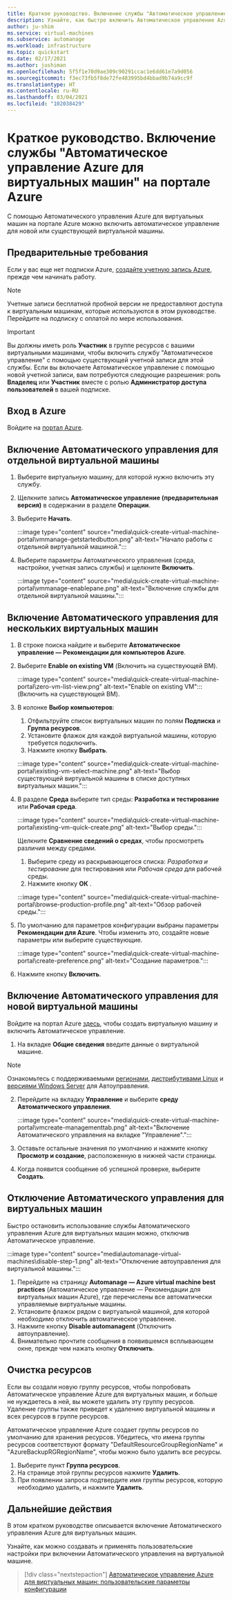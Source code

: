 ```yaml
---
title: Краткое руководство. Включение службы "Автоматическое управление Azure для виртуальных машин" на портале Azure
description: Узнайте, как быстро включить Автоматическое управление Azure для виртуальных машин на новой или существующей виртуальной машине на портале Azure.
author: ju-shim
ms.service: virtual-machines
ms.subservice: automanage
ms.workload: infrastructure
ms.topic: quickstart
ms.date: 02/17/2021
ms.author: jushiman
ms.openlocfilehash: 5f5f1e70d9ae309c90291ccac1e6dd61e7a9d056
ms.sourcegitcommit: f3ec73fb5f8de72fe483995bd4bbad9b74a9cc9f
ms.translationtype: HT
ms.contentlocale: ru-RU
ms.lasthandoff: 03/04/2021
ms.locfileid: "102038429"
---
```

# <a name="quickstart-enable-azure-automanage-for-virtual-machines-in-the-azure-portal"></a>Краткое руководство. Включение службы "Автоматическое управление Azure для виртуальных машин" на портале Azure

С помощью Автоматического управления Azure для виртуальных машин на портале Azure можно включить автоматическое управление для новой или существующей виртуальной машины.


## <a name="prerequisites"></a>Предварительные требования

Если у вас еще нет подписки Azure, [создайте учетную запись Azure](https://azure.microsoft.com/pricing/purchase-options/pay-as-you-go/), прежде чем начинать работу.

> [!NOTE]
> Учетные записи бесплатной пробной версии не предоставляют доступа к виртуальным машинам, которые используются в этом руководстве. Перейдите на подписку с оплатой по мере использования.

> [!IMPORTANT]
> Вы должны иметь роль **Участник** в группе ресурсов с вашими виртуальными машинами, чтобы включить службу "Автоматическое управление" с помощью существующей учетной записи для этой службы. Если вы включаете Автоматическое управление с помощью новой учетной записи, вам потребуются следующие разрешения: роль **Владелец** или **Участник** вместе с ролью **Администратор доступа пользователей** в вашей подписке.


## <a name="sign-in-to-azure"></a>Вход в Azure

Войдите на [портал Azure](https://aka.ms/AutomanagePortal-Ignite21).

## <a name="enable-automanage-for-a-single-vm"></a>Включение Автоматического управления для отдельной виртуальной машины

1. Выберите виртуальную машину, для которой нужно включить эту службу.

2. Щелкните запись **Автоматическое управление (предварительная версия)** в содержании в разделе **Операции**.

3. Выберите **Начать**.

    :::image type="content" source="media\quick-create-virtual-machine-portal\vmmanage-getstartedbutton.png" alt-text="Начало работы с отдельной виртуальной машиной.":::

4. Выберите параметры Автоматического управления (среда, настройки, учетная запись службы) и щелкните **Включить**.

    :::image type="content" source="media\quick-create-virtual-machine-portal\vmmanage-enablepane.png" alt-text="Включение службы для отдельной виртуальной машины.":::

## <a name="enable-automanage-for-multiple-vms"></a>Включение Автоматического управления для нескольких виртуальных машин

1. В строке поиска найдите и выберите **Автоматическое управление — Рекомендации для компьютеров Azure**.

2. Выберите **Enable on existing VM** (Включить на существующей ВМ).

    :::image type="content" source="media\quick-create-virtual-machine-portal\zero-vm-list-view.png" alt-text="Enable on existing VM"::: (Включить на существующей ВМ).

3. В колонке **Выбор компьютеров**:
    1. Отфильтруйте список виртуальных машин по полям **Подписка** и **Группа ресурсов**.
    1. Установите флажок для каждой виртуальной машины, которую требуется подключить.
    1. Нажмите кнопку **Выбрать**.

    :::image type="content" source="media\quick-create-virtual-machine-portal\existing-vm-select-machine.png" alt-text="Выбор существующей виртуальной машины в списке доступных виртуальных машин.":::

4. В разделе **Среда** выберите тип среды: **Разработка и тестирование** или **Рабочая среда**. 

    :::image type="content" source="media\quick-create-virtual-machine-portal\existing-vm-quick-create.png" alt-text="Выбор среды.":::

   Щелкните **Сравнение сведений о средах**, чтобы просмотреть различия между средами.
    1. Выберите среду из раскрывающегося списка: *Разработка и тестирование* для тестирования или *Рабочая среда* для рабочей среды.
    1. Нажмите кнопку **ОК** .

    :::image type="content" source="media\quick-create-virtual-machine-portal\browse-production-profile.png" alt-text="Обзор рабочей среды.":::

5. По умолчанию для параметров конфигурации выбраны параметры **Рекомендации для Azure**. Чтобы изменить это, создайте новые параметры или выберите существующие. 

    :::image type="content" source="media\quick-create-virtual-machine-portal\create-preference.png" alt-text="Создание параметров.":::

6. Нажмите кнопку **Включить**.


## <a name="enable-automanage-for-a-new-vm"></a>Включение Автоматического управления для новой виртуальной машины

Войдите на портал Azure [здесь](https://aka.ms/AzureAutomanagePreview), чтобы создать виртуальную машину и включить Автоматическое управление.

1. На вкладке **Общие сведения** введите данные о виртуальной машине.

> [!NOTE]
> Ознакомьтесь с поддерживаемыми [регионами](automanage-virtual-machines.md#supported-regions), [дистрибутивами Linux](automanage-linux.md#supported-linux-distributions-and-versions) и [версиями Windows Server](automanage-windows-server.md#supported-windows-server-versions) для Автоуправления.

2. Перейдите на вкладку **Управление** и выберите **среду Автоматического управления**.

    :::image type="content" source="media\quick-create-virtual-machine-portal\vmcreate-managementtab.png" alt-text="Включение Автоматического управления на вкладке &quot;Управление&quot;.":::

3. Оставьте остальные значения по умолчанию и нажмите кнопку **Просмотр и создание**, расположенную в нижней части страницы.

4. Когда появится сообщение об успешной проверке, выберите **Создать**.

## <a name="disable-automanage-for-vms"></a>Отключение Автоматического управления для виртуальных машин

Быстро остановить использование службы Автоматического управления Azure для виртуальных машин можно, отключив Автоматическое управление.

:::image type="content" source="media\automanage-virtual-machines\disable-step-1.png" alt-text="Отключение автоуправления для виртуальной машины.":::

1. Перейдите на страницу **Automanage — Azure virtual machine best practices** (Автоматическое управление — Рекомендации для виртуальных машин Azure), где перечислены все автоматически управляемые виртуальные машины.
1. Установите флажок рядом с виртуальной машиной, для которой необходимо отключить автоматическое управление.
1. Нажмите кнопку **Disable automanagent** (Отключить автоуправление).
1. Внимательно прочтите сообщения в появившемся всплывающем окне, прежде чем нажать кнопку **Отключить**.


## <a name="clean-up-resources"></a>Очистка ресурсов

Если вы создали новую группу ресурсов, чтобы попробовать Автоматическое управление Azure для виртуальных машин, и больше не нуждаетесь в ней, вы можете удалить эту группу ресурсов. Удаление группы также приведет к удалению виртуальной машины и всех ресурсов в группе ресурсов.

Автоматическое управление Azure создает группы ресурсов по умолчанию для хранения ресурсов. Убедитесь, что имена группы ресурсов соответствуют формату "DefaultResourceGroupRegionName" и "AzureBackupRGRegionName", чтобы можно было удалить все ресурсы.

1. Выберите пункт **Группа ресурсов**.
1. На странице этой группы ресурсов нажмите **Удалить**.
1. При появлении запроса подтвердите имя группы ресурсов, которую необходимо удалить, и нажмите **Удалить**.


## <a name="next-steps"></a>Дальнейшие действия

В этом кратком руководстве описывается включение Автоматического управления Azure для виртуальных машин.

Узнайте, как можно создавать и применять пользовательские настройки при включении Автоматического управления на виртуальной машине.

> [!div class="nextstepaction"]
> [Автоматическое управление Azure для виртуальных машин: пользовательские параметры конфигурации](virtual-machines-custom-preferences.md)
